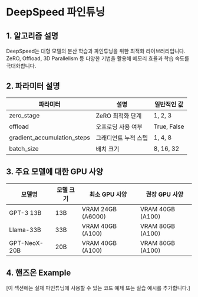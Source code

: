 # DeepSpeed 파인튜닝

## 1. 알고리즘 설명

DeepSpeed는 대형 모델의 분산 학습과 파인튜닝을 위한 최적화 라이브러리입니다. ZeRO, Offload, 3D Parallelism 등 다양한 기법을 활용해 메모리 효율과 학습 속도를 극대화합니다.

## 2. 파라미터 설명

| 파라미터 | 설명 | 일반적인 값 |
|-----------|------|------------|
| zero_stage | ZeRO 최적화 단계 | 1, 2, 3 |
| offload | 오프로딩 사용 여부 | True, False |
| gradient_accumulation_steps | 그래디언트 누적 스텝 | 1, 4, 8 |
| batch_size | 배치 크기 | 8, 16, 32 |

## 3. 주요 모델에 대한 GPU 사양

| 모델명 | 모델 크기 | 최소 GPU 사양 | 권장 GPU 사양 |
|--------|-----------|--------------|--------------|
| GPT-3 13B | 13B | VRAM 24GB (A6000) | VRAM 40GB (A100) |
| Llama-33B | 33B | VRAM 40GB (A100) | VRAM 80GB (A100) |
| GPT-NeoX-20B | 20B | VRAM 40GB (A100) | VRAM 80GB (A100) |

## 4. 핸즈온 Example

[이 섹션에는 실제 파인튜닝에 사용할 수 있는 코드 예제 또는 실습 예시를 추가합니다.]
